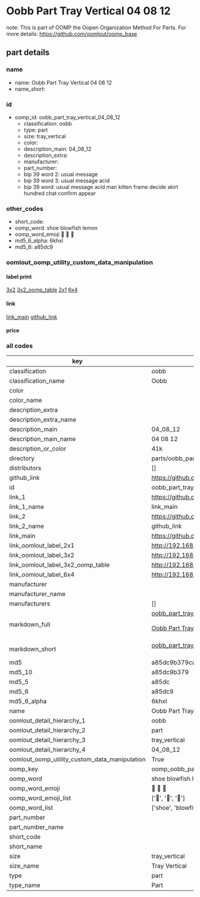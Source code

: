 # Oobb Part Tray Vertical 04 08 12  

note: This is part of OOMP the Oopen Organization Method For Parts. For more details: https://github.com/oomlout/oomp_base

##  part details





### name
* name: Oobb Part Tray Vertical 04 08 12
* name_short: 
### id
* oomp_id: oobb_part_tray_vertical_04_08_12
  * classification: oobb
  * type: part
  * size: tray_vertical
  * color: 
  * description_main: 04_08_12
  * description_extra: 
  * manufacturer: 
  * part_number: 
  * bip 39 word 2: usual message
  * bip 39 word 3: usual message acid
  * bip 39 word: usual message acid man kitten frame decide skirt hundred chat confirm appear

### other_codes
* short_code: 
* oomp_word: shoe blowfish lemon
* oomp_word_emoji :shoe: :blowfish: :lemon:
* md5_6_alpha: 6khxl
* md5_6: a85dc9






### oomlout_oomp_utility_custom_data_manipulation
#### label print
[3x2](http://192.168.1.245:1112/?label=oomp%206khxl)
[3x2_oomp_table](http://192.168.1.107:1112/?label=oomp%206khxl)
[2x1](http://192.168.1.242:1112/?label=oomp%206khxl)
[6x4](http://192.168.1.55:1112/?label=oomp%206khxl)    

#### link

[link_main](https://github.com/oomlout/oomlout_oomp_current_version_messy/tree/main/parts/oobb_part_tray_vertical_04_08_12) [github_link](https://github.com/oomlout/oomlout_oomp_part_src/tree/main/parts/oobb_part_tray_vertical_04_08_12)                             

#### price







### all codes 
| key | value |  
| --- | --- |  
| classification | oobb |  
| classification_name | Oobb |  
| color |  |  
| color_name |  |  
| description_extra |  |  
| description_extra_name |  |  
| description_main | 04_08_12 |  
| description_main_name | 04 08 12 |  
| description_or_color | 41k |  
| directory | parts/oobb_part_tray_vertical_04_08_12 |  
| distributors | [] |  
| github_link | https://github.com/oomlout/oomlout_oomp_part_src/tree/main/parts/oobb_part_tray_vertical_04_08_12 |  
| id | oobb_part_tray_vertical_04_08_12 |  
| link_1 | https://github.com/oomlout/oomlout_oomp_current_version_messy/tree/main/parts/oobb_part_tray_vertical_04_08_12 |  
| link_1_name | link_main |  
| link_2 | https://github.com/oomlout/oomlout_oomp_part_src/tree/main/parts/oobb_part_tray_vertical_04_08_12 |  
| link_2_name | github_link |  
| link_main | https://github.com/oomlout/oomlout_oomp_current_version_messy/tree/main/parts/oobb_part_tray_vertical_04_08_12 |  
| link_oomlout_label_2x1 | http://192.168.1.242:1112/?label=oomp%206khxl |  
| link_oomlout_label_3x2 | http://192.168.1.245:1112/?label=oomp%206khxl |  
| link_oomlout_label_3x2_oomp_table | http://192.168.1.107:1112/?label=oomp%206khxl |  
| link_oomlout_label_6x4 | http://192.168.1.55:1112/?label=oomp%206khxl |  
| manufacturer |  |  
| manufacturer_name |  |  
| manufacturers | [] |  
| markdown_full | [oobb_part_tray_vertical_04_08_12](https://github.com/oomlout/oomlout_oomp_current_version_messy/tree/main/parts/oobb_part_tray_vertical_04_08_12)<br>[](https://github.com/oomlout/oomlout_oomp_current_version_messy/tree/main/parts/oobb_part_tray_vertical_04_08_12)<br>[Oobb Part Tray Vertical 04 08 12](https://github.com/oomlout/oomlout_oomp_current_version_messy/tree/main/parts/oobb_part_tray_vertical_04_08_12)<br><br> |  
| markdown_short | [oobb_part_tray_vertical_04_08_12](https://github.com/oomlout/oomlout_oomp_current_version_messy/tree/main/parts/oobb_part_tray_vertical_04_08_12)<br><br> |  
| md5 | a85dc9b379caa719723da86c03e2ff81 |  
| md5_10 | a85dc9b379 |  
| md5_5 | a85dc |  
| md5_6 | a85dc9 |  
| md5_6_alpha | 6khxl |  
| name | Oobb Part Tray Vertical 04 08 12 |  
| oomlout_detail_hierarchy_1 | oobb |  
| oomlout_detail_hierarchy_2 | part |  
| oomlout_detail_hierarchy_3 | tray_vertical |  
| oomlout_detail_hierarchy_4 | 04_08_12 |  
| oomlout_oomp_utility_custom_data_manipulation | True |  
| oomp_key | oomp_oobb_part_tray_vertical_04_08_12 |  
| oomp_word | shoe blowfish lemon |  
| oomp_word_emoji | :shoe: :blowfish: :lemon: |  
| oomp_word_emoji_list | [':shoe:', ':blowfish:', ':lemon:'] |  
| oomp_word_list | ['shoe', 'blowfish', 'lemon'] |  
| part_number |  |  
| part_number_name |  |  
| short_code |  |  
| short_name |  |  
| size | tray_vertical |  
| size_name | Tray Vertical |  
| type | part |  
| type_name | Part |  
